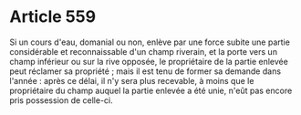 # Article 559

Si un cours d'eau, domanial ou non, enlève par une force subite une partie considérable et reconnaissable d'un champ riverain, et la porte vers un champ inférieur ou sur la rive opposée, le propriétaire de la partie enlevée peut réclamer sa propriété ; mais il est tenu de former sa demande dans l'année : après ce délai, il n'y sera plus recevable, à moins que le propriétaire du champ auquel la partie enlevée a été unie, n'eût pas encore pris possession de celle-ci.